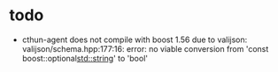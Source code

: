 
# todo

 - cthun-agent does not compile with boost 1.56 due to valijson: valijson/schema.hpp:177:16: error:  no viable conversion from 'const boost::optional<std::string>' to 'bool'

